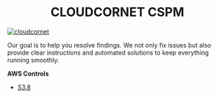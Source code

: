 
 <center> <h1>CLOUDCORNET CSPM</h1> </center>
 
[![cloudcornet](https://www.cloudcornet.com/_astro/logo.54I3GuID_1J6Sta.webp)](#)

Our goal is to help you resolve findings. We not only fix issues but also provide clear instructions and automated solutions to keep everything running smoothly.

**AWS Controls**
- [S3.8](aws/controls/S3.8/README.md)
